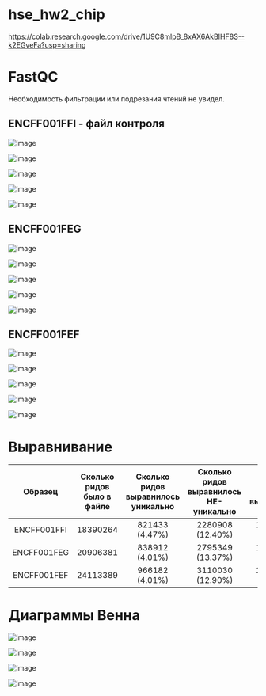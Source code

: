 # hse_hw2_chip

https://colab.research.google.com/drive/1U9C8mlpB_8xAX6AkBIHF8S--k2EGveFa?usp=sharing

# FastQC

Необходимость фильтрации или подрезания чтений не увидел.

## ENCFF001FFI - файл контроля

![image](https://user-images.githubusercontent.com/77894393/222066491-5094c292-3046-4a22-b3a5-f9742a81f724.png)

![image](https://user-images.githubusercontent.com/77894393/222066403-fc750070-a986-4bdb-8b80-e3718a54eaca.png)

![image](https://user-images.githubusercontent.com/77894393/222066643-f2d0d513-c64c-40e5-ad42-aeef123c6042.png)

![image](https://user-images.githubusercontent.com/77894393/222066742-ee757191-d24b-4ea6-a1ea-29e06c645252.png)

![image](https://user-images.githubusercontent.com/77894393/222066807-a2d3d8c2-0793-491e-8c18-8da82d044dd7.png)

## ENCFF001FEG

![image](https://user-images.githubusercontent.com/77894393/222066942-c98ee3bc-d5ef-4f24-a6b0-cdedba031585.png)

![image](https://user-images.githubusercontent.com/77894393/222066989-9b3a17b3-149a-4a41-99d7-3167b9234bc6.png)

![image](https://user-images.githubusercontent.com/77894393/222067027-3e72c65a-7653-42c5-b6a4-52a1b3a31868.png)

![image](https://user-images.githubusercontent.com/77894393/222067083-8a5e55eb-1e86-4b2e-ba8d-90e3a82e19f9.png)

![image](https://user-images.githubusercontent.com/77894393/222067126-4497c414-f555-4533-8d86-5bc73a9b2277.png)

## ENCFF001FEF

![image](https://user-images.githubusercontent.com/77894393/222067234-beb78d80-3789-4bc2-aacc-7999923a0b4e.png)

![image](https://user-images.githubusercontent.com/77894393/222067271-d2f75f91-870a-4aef-83b8-50b9c7ee2a5f.png)

![image](https://user-images.githubusercontent.com/77894393/222067312-f72d35cd-9577-4cb2-a396-8ac453eb48e1.png)

![image](https://user-images.githubusercontent.com/77894393/222067342-dfa02e17-93f6-4a38-bb7b-a4fc68f4e108.png)

![image](https://user-images.githubusercontent.com/77894393/222067385-f8376515-946e-427d-a448-cac676962313.png)

# Выравнивание 

|   Образец   | Сколько ридов было в файле | Сколько ридов выравнилось уникально | Сколько ридов выравнилось НЕ-уникально | Сколько ридов НЕ выравнилось |
|:-----------:|:--------------------------:|:-----------------------------------:|:--------------------------------------:|:----------------------------:|
| ENCFF001FFI |           18390264         |            821433 (4.47%)           |            2280908 (12.40%)            |       15287923 (83.13%)      |
| ENCFF001FEG |           20906381         |            838912 (4.01%)           |            2795349 (13.37%)            |       17272120 (82.62%)      |
| ENCFF001FEF |           24113389         |            966182 (4.01%)           |            3110030 (12.90%)            |       20037177 (83.10%)      |

# Диаграммы Венна

![image](https://user-images.githubusercontent.com/77894393/222071286-242e9b61-30c0-4699-86c3-2793ed1bf79a.png)

![image](https://user-images.githubusercontent.com/77894393/222071359-a187af26-312f-4905-a25e-0e96d8dbe529.png)

![image](https://user-images.githubusercontent.com/77894393/222071417-91232b8a-07a5-4049-a670-aa9cc0a71368.png)

![image](https://user-images.githubusercontent.com/77894393/222071487-46190c2d-ceb7-40c8-8169-90d3301ccf9f.png)

